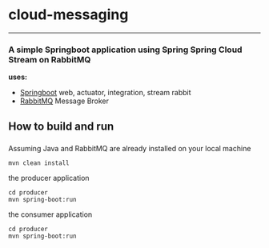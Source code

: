 # cloud-messaging
---------------------------
### A simple Springboot application using Spring Spring Cloud Stream on RabbitMQ

**uses:**

* [Springboot](http://projects.spring.io/spring-boot/) web, actuator, integration, stream rabbit
* [RabbitMQ](https://www.rabbitmq.com/) Message Broker

## How to build and run

### 

Assuming Java and RabbitMQ are already installed on your local machine

```
mvn clean install
```

the producer application

```
cd producer
mvn spring-boot:run
```

the consumer application

```
cd producer
mvn spring-boot:run
```
